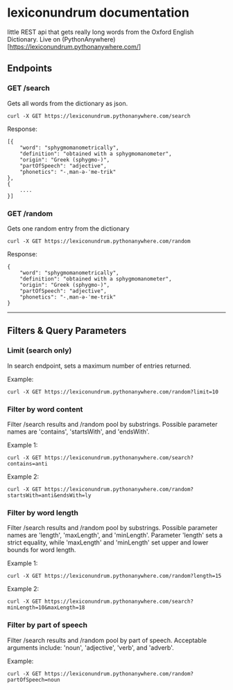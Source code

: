 # lexiconundrum documentation

little REST api that gets really long words from the Oxford English Dictionary. Live on (PythonAnywhere)[https://lexiconundrum.pythonanywhere.com/]

## Endpoints

### GET /search

Gets all words from the dictionary as json.

```curl -X GET https://lexiconundrum.pythonanywhere.com/search```

Response:

```
[{
    "word": "sphygmomanometrically",
    "definition": "obtained with a sphygmomanometer",
    "origin": "Greek (sphygmo-)",
    "partOfSpeech": "adjective",
    "phonetics": "-ˌman-ə-ˈme-trik"
},
{
    ....
}]
```

### GET /random

Gets one random entry from the dictionary

```curl -X GET https://lexiconundrum.pythonanywhere.com/random```

Response:

```
{
    "word": "sphygmomanometrically",
    "definition": "obtained with a sphygmomanometer",
    "origin": "Greek (sphygmo-)",
    "partOfSpeech": "adjective",
    "phonetics": "-ˌman-ə-ˈme-trik"
}
```

---

## Filters & Query Parameters

### Limit (search only)

In search endpoint, sets a maximum number of entries returned.

Example:

```curl -X GET https://lexiconundrum.pythonanywhere.com/random?limit=10```

### Filter by word content

Filter /search results and /random pool by substrings. Possible parameter names are 'contains', 'startsWith', and 'endsWith'.

Example 1:

```curl -X GET https://lexiconundrum.pythonanywhere.com/search?contains=anti```

Example 2:

```curl -X GET https://lexiconundrum.pythonanywhere.com/random?startsWith=anti&endsWith=ly```

### Filter by word length

Filter /search results and /random pool by substrings. Possible parameter names are 'length', 'maxLength', and 'minLength'. Parameter 'length' sets a strict equality, while 'maxLength' and 'minLength' set upper and lower bounds for word length.

Example 1:

```curl -X GET https://lexiconundrum.pythonanywhere.com/random?length=15```

Example 2:

```curl -X GET https://lexiconundrum.pythonanywhere.com/search?minLength=10&maxLength=18```

### Filter by part of speech

Filter /search results and /random pool by part of speech. Acceptable arguments include: 'noun', 'adjective', 'verb', and 'adverb'.

Example:

```curl -X GET https://lexiconundrum.pythonanywhere.com/random?partOfSpeech=noun```
